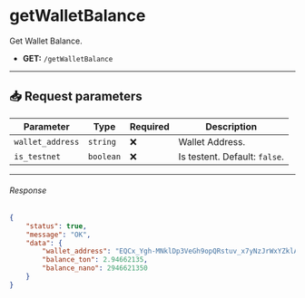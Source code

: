 # getWalletBalance

Get Wallet Balance.

- **GET:** `/getWalletBalance`

---

## 📥 Request parameters

| **Parameter**      | **Type**   | **Required**  | **Description**                                 |
|--------------------|------------|---------------|-------------------------------------------------|
| `wallet_address`   | `string`   | ❌            | Wallet Address.                                 |
| `is_testnet`       | `boolean`  | ❌            | Is testent. Default: `false`.                   |

---

###### Response

```json
{
    "status": true,
    "message": "OK",
    "data": {
        "wallet_address": "EQCx_Ygh-MNklDp3VeGh9opQRstuv_x7yNzJrWxYZklAB",
        "balance_ton": 2.94662135,
        "balance_nano": 2946621350
    }
}
```